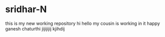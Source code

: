 # sridhar-N
this is my new working repository
hi hello my cousin is working in it
happy ganesh chaturthi 
jijijijij
kjihdij
